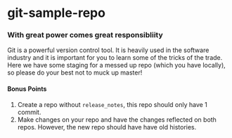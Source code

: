 # git-sample-repo

### With great power comes great responsibliity

Git is a powerful version control tool. It is heavily used in the software
industry and it is important for you to learn some of the tricks of the trade.
Here we have some staging for a messed up repo (which you have locally), so
please do your best not to muck up master!

#### Bonus Points
1. Create a repo without `release_notes`, this repo should only have 1 commit.
2. Make changes on your repo and have the changes reflected on both repos. However, the new repo should have have old histories.
